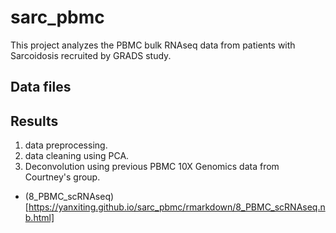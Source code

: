 # sarc_pbmc
This project analyzes the PBMC bulk RNAseq data from patients with Sarcoidosis recruited by GRADS study.

## Data files

## Results
1. data preprocessing.
2. data cleaning using PCA.
8. Deconvolution using previous PBMC 10X Genomics data from Courtney's group.
  + (8_PBMC_scRNAseq)[https://yanxiting.github.io/sarc_pbmc/rmarkdown/8_PBMC_scRNAseq.nb.html]
